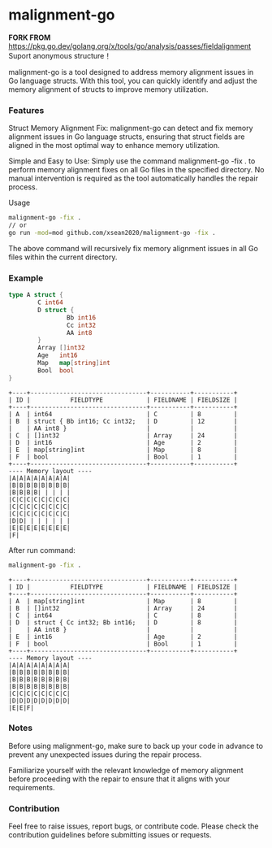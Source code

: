 # malignment-go
**FORK FROM** https://pkg.go.dev/golang.org/x/tools/go/analysis/passes/fieldalignment   
Suport anonymous structure！

malignment-go is a tool designed to address memory alignment issues in Go language structs. With this tool, you can quickly identify and adjust the memory alignment of structs to improve memory utilization.

### Features
Struct Memory Alignment Fix: malignment-go can detect and fix memory alignment issues in Go language structs, ensuring that struct fields are aligned in the most optimal way to enhance memory utilization.

Simple and Easy to Use: Simply use the command malignment-go -fix . to perform memory alignment fixes on all Go files in the specified directory. No manual intervention is required as the tool automatically handles the repair process.

Usage
```bash
malignment-go -fix .
// or
go run -mod=mod github.com/xsean2020/malignment-go -fix .
```
The above command will recursively fix memory alignment issues in all Go files within the current directory.

### Example
```go
type A struct {
        C int64
        D struct {
                Bb int16
                Cc int32
                AA int8
        }
        Array []int32
        Age   int16
        Map   map[string]int
        Bool  bool
}

```

```
+----+--------------------------------+-----------+-----------+
| ID |           FIELDTYPE            | FIELDNAME | FIELDSIZE |
+----+--------------------------------+-----------+-----------+
| A  | int64                          | C         | 8         |
| B  | struct { Bb int16; Cc int32;   | D         | 12        |
|    | AA int8 }                      |           |           |
| C  | []int32                        | Array     | 24        |
| D  | int16                          | Age       | 2         |
| E  | map[string]int                 | Map       | 8         |
| F  | bool                           | Bool      | 1         |
+----+--------------------------------+-----------+-----------+
---- Memory layout ----
|A|A|A|A|A|A|A|A|
|B|B|B|B|B|B|B|B|
|B|B|B|B| | | | |
|C|C|C|C|C|C|C|C|
|C|C|C|C|C|C|C|C|
|C|C|C|C|C|C|C|C|
|D|D| | | | | | |
|E|E|E|E|E|E|E|E|
|F|
```
After run command:
```bash
malignment-go -fix .

```

```
+----+--------------------------------+-----------+-----------+
| ID |           FIELDTYPE            | FIELDNAME | FIELDSIZE |
+----+--------------------------------+-----------+-----------+
| A  | map[string]int                 | Map       | 8         |
| B  | []int32                        | Array     | 24        |
| C  | int64                          | C         | 8         |
| D  | struct { Cc int32; Bb int16;   | D         | 8         |
|    | AA int8 }                      |           |           |
| E  | int16                          | Age       | 2         |
| F  | bool                           | Bool      | 1         |
+----+--------------------------------+-----------+-----------+
---- Memory layout ----
|A|A|A|A|A|A|A|A|
|B|B|B|B|B|B|B|B|
|B|B|B|B|B|B|B|B|
|B|B|B|B|B|B|B|B|
|C|C|C|C|C|C|C|C|
|D|D|D|D|D|D|D|D|
|E|E|F|
```

### Notes
Before using malignment-go, make sure to back up your code in advance to prevent any unexpected issues during the repair process.

Familiarize yourself with the relevant knowledge of memory alignment before proceeding with the repair to ensure that it aligns with your requirements.

### Contribution
Feel free to raise issues, report bugs, or contribute code. Please check the contribution guidelines before submitting issues or requests.
